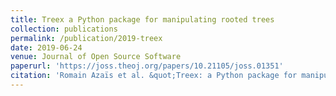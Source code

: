 ```yaml
---
title: Treex a Python package for manipulating rooted trees
collection: publications
permalink: /publication/2019-treex
date: 2019-06-24
venue: Journal of Open Source Software
paperurl: 'https://joss.theoj.org/papers/10.21105/joss.01351'
citation: 'Romain Azaïs et al. &quot;Treex: a Python package for manipulating rooted trees&quot; <i>Journal of Open Source Software</i> 4.38(2019).'
---
```

